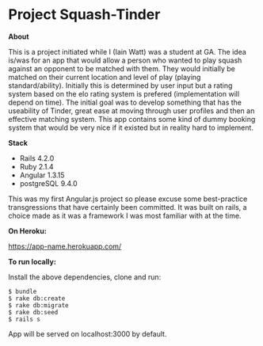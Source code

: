 
Project Squash-Tinder
=============    

**About**


This is a project initiated while I (Iain Watt) was a student at GA. The idea is/was for an app that would allow a person who wanted to play squash against an opponent to be matched with them. They would initially be matched on their current location and level of play (playing standard/ability). Initially this is determined by user input but a rating system based on the elo rating system is prefered (implementation will depend on time). The initial goal was to develop something that has the useability of Tinder, great ease at moving through user profiles and then an effective matching system. This app contains some kind of dummy booking system that would be very nice if it existed but in reality hard to implement. 


**Stack**


- Rails 4.2.0
- Ruby 2.1.4 
- Angular 1.3.15 
- postgreSQL 9.4.0


This was my first Angular.js project so please excuse some best-practice transgressions that have certainly been committed. It was built on rails, a choice made as it was a framework I was most familiar with at the time.   

**On Heroku:**

https://app-name.herokuapp.com/



**To run locally:**

Install the above dependencies, clone and run:

    $ bundle
    $ rake db:create
    $ rake db:migrate
    $ rake db:seed
    $ rails s

App will be served on localhost:3000 by default.



